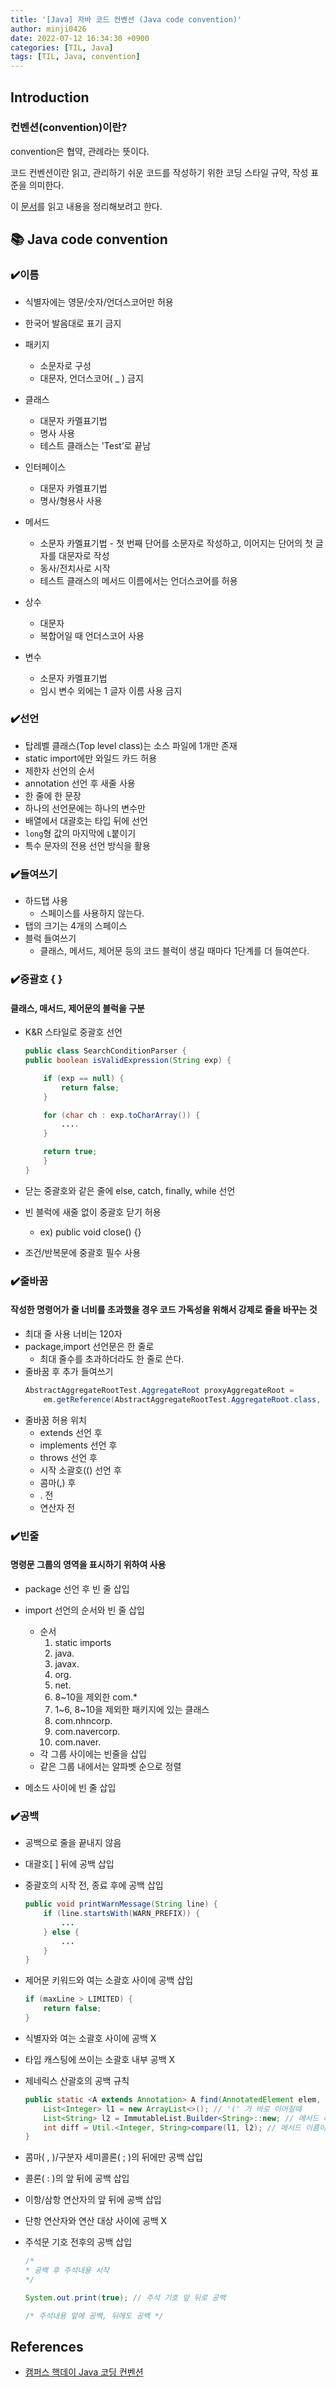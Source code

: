 ```yaml
---
title: '[Java] 자바 코드 컨벤션 (Java code convention)'
author: minji0426
date: 2022-07-12 16:34:30 +0900
categories: [TIL, Java]
tags: [TIL, Java, convention]
---
```


## Introduction

### 컨벤션(convention)이란?

convention은 협약, 관례라는 뜻이다.

코드 컨벤션이란 읽고, 관리하기 쉬운 코드를 작성하기 위한 코딩 스타일 규약, 작성 표준을 의미한다.

이 [문서](https://naver.github.io/hackday-conventions-java/)를 읽고 내용을 정리해보려고 한다.


## 📚 Java code convention

### ✔️이름
- 식별자에는 영문/숫자/언더스코어만 허용

- 한국어 발음대로 표기 금지 

- 패키지
    - 소문자로 구성
    - 대문자, 언더스코어( _ ) 금지

- 클래스
    - 대문자 카멜표기법
    - 명사 사용
    - 테스트 클래스는 'Test’로 끝남

- 인터페이스
    - 대문자 카멜표기법
    - 명사/형용사 사용

- 메서드 
    - 소문자 카멜표기법 - 첫 번째 단어를 소문자로 작성하고, 이어지는 단어의 첫 글자를 대문자로 작성
    - 동사/전치사로 시작
    - 테스트 클래스의 메서드 이름에서는 언더스코어를 허용

- 상수
    - 대문자
    - 복합어일 때 언더스코어 사용

- 변수
    - 소문자 카멜표기법
    - 임시 변수 외에는 1 글자 이름 사용 금지


### ✔️선언
- 탑레벨 클래스(Top level class)는 소스 파일에 1개만 존재
- static import에만 와일드 카드 허용
- 제한자 선언의 순서
- annotation 선언 후 새줄 사용
- 한 줄에 한 문장
- 하나의 선언문에는 하나의 변수만
- 배열에서 대괄호는 타입 뒤에 선언
- `long`형 값의 마지막에 `L`붙이기
- 특수 문자의 전용 선언 방식을 활용


### ✔️들여쓰기
- 하드탭 사용
    - 스페이스를 사용하지 않는다.
- 탭의 크기는 4개의 스페이스
- 블럭 들여쓰기
    - 클래스, 메서드, 제어문 등의 코드 블럭이 생길 때마다 1단계를 더 들여쓴다.


### ✔️중괄호 { }

#### 클래스, 매서드, 제어문의 블럭을 구분

- K&R 스타일로 중괄호 선언
    ```java
    public class SearchConditionParser {
    public boolean isValidExpression(String exp) {

        if (exp == null) {
            return false;
        }

        for (char ch : exp.toCharArray()) {
            ....
        }

        return true;
        }
    }
    ```

- 닫는 중괄호와 같은 줄에 else, catch, finally, while 선언
- 빈 블럭에 새줄 없이 중괄호 닫기 허용
    - ex) public void close() {}
- 조건/반복문에 중괄호 필수 사용



### ✔️줄바꿈

#### 작성한 명령어가 줄 너비를 초과했을 경우 코드 가독성을 위해서 강제로 줄을 바꾸는 것

- 최대 줄 사용 너비는 120자
- package,import 선언문은 한 줄로
    - 최대 줄수를 초과하더라도 한 줄로 쓴다.
- 줄바꿈 후 추가 들여쓰기
    ```java
    AbstractAggregateRootTest.AggregateRoot proxyAggregateRoot =
        em.getReference(AbstractAggregateRootTest.AggregateRoot.class, aggregateRoot.getId());
    ```
- 줄바꿈 허용 위치
    - extends 선언 후
    - implements 선언 후
    - throws 선언 후
    - 시작 소괄호(() 선언 후
    - 콤마(,) 후
    - . 전
    - 연산자 전


### ✔️빈줄

#### 명령문 그룹의 영역을 표시하기 위하여 사용

- package 선언 후 빈 줄 삽입
- import 선언의 순서와 빈 줄 삽입
    - 순서
        1. static imports
        2. java.
        3. javax.
        4. org.
        5. net.
        6. 8~10을 제외한 com.*
        7. 1~6, 8~10을 제외한 패키지에 있는 클래스
        8. com.nhncorp.
        9. com.navercorp.
        10. com.naver.
    - 각 그룹 사이에는 빈줄을 삽입
    - 같은 그룹 내에서는 알파벳 순으로 정렬

- 메소드 사이에 빈 줄 삽입


### ✔️공백

- 공백으로 줄을 끝내지 않음
- 대괄호[ ] 뒤에 공백 삽입
- 중괄호의 시작 전, 종료 후에 공백 삽입
    ```java
    public void printWarnMessage(String line) {
        if (line.startsWith(WARN_PREFIX)) {
            ...
        } else {
            ...
        }
    }
    ```
- 제어문 키워드와 여는 소괄호 사이에 공백 삽입
    ```java
    if (maxLine > LIMITED) {
        return false;
    }
    ```
- 식별자와 여는 소괄호 사이에 공백 X
- 타입 캐스팅에 쓰이는 소괄호 내부 공백 X
- 제네릭스 산괄호의 공백 규칙
    ```java
    public static <A extends Annotation> A find(AnnotatedElement elem, Class<A> type) { // 제네릭스 메서드 선언
        List<Integer> l1 = new ArrayList<>(); // '(' 가 바로 이어질때
        List<String> l2 = ImmutableList.Builder<String>::new; // 메서드 레퍼런스가 바로 이어질 때
        int diff = Util.<Integer, String>compare(l1, l2); // 메서드 이름이 바로 이어질 때
    }
    ```
- 콤마( , )/구분자 세미콜론( ; )의 뒤에만 공백 삽입
- 콜론( : )의 앞 뒤에 공백 삽입
- 이항/삼항 연산자의 앞 뒤에 공백 삽입
- 단항 연산자와 연산 대상 사이에 공백 X
- 주석문 기호 전후의 공백 삽입

    ```java
    /*
    * 공백 후 주석내용 시작
    */

    System.out.print(true); // 주석 기호 앞 뒤로 공백

    /* 주석내용 앞에 공백, 뒤에도 공백 */
    ```



## References
- [캠퍼스 핵데이 Java 코딩 컨벤션](https://naver.github.io/hackday-conventions-java/)